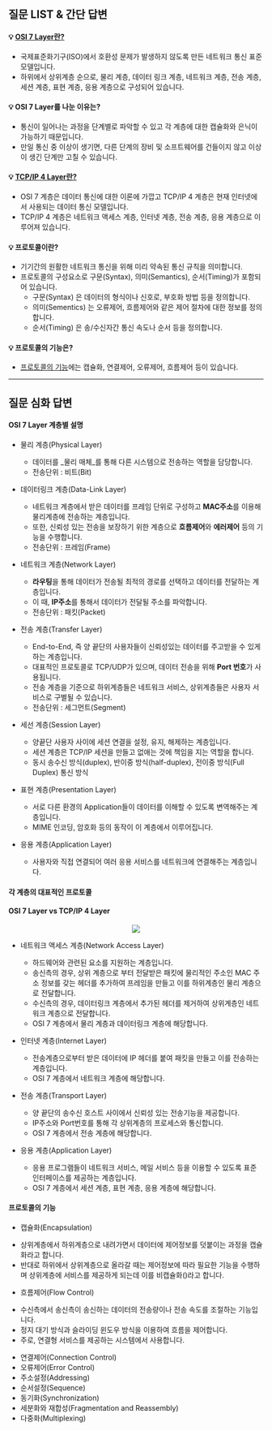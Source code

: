 ## 질문 LIST & 간단 답변

#### 💡 [OSI 7 Layer란?](#osi-7-layer-계층별-설명)
- 국제표준화기구(ISO)에서 호환성 문제가 발생하지 않도록 만든 네트워크 통신 표준 모델입니다.
- 하위에서 상위계층 순으로, 물리 계층, 데이터 링크 계층, 네트워크 계층, 전송 계층, 세션 계층, 표현 계층, 응용 계층으로 구성되어 있습니다.

#### 💡 OSI 7 Layer를 나눈 이유는?
- 통신이 일어나는 과정을 단계별로 파악할 수 있고 각 계층에 대한 캡슐화와 은닉이 가능하기 때문입니다.
- 만일 통신 중 이상이 생기면, 다른 단계의 장비 및 소프트웨어를 건들이지 않고 이상이 생긴 단계만 고칠 수 있습니다. 

#### 💡 [TCP/IP 4 Layer란?](#osi-7-layer-vs-tcpip-4-layer)
- OSI 7 계층은 데이터 통신에 대한 이론에 가깝고 TCP/IP 4 계층은 현재 인터넷에서 사용되는 데이터 통신 모델입니다.
- TCP/IP 4 계층은 네트워크 액세스 계층, 인터넷 계층, 전송 계층, 응용 계층으로 이루어져 있습니다.

#### 💡 프로토콜이란? 
- 기기간의 원활한 네트워크 통신을 위해 미리 약속된 통신 규칙을 의미합니다.
- 프로토콜의 구성요소로 구문(Syntax), 의미(Semantics), 순서(Timing)가 포함되어 있습니다.
  * 구문(Syntax) 은 데이터의 형식이나 신호로, 부호화 방법 등을 정의합니다.
  * 의미(Sementics) 는 오류제어, 흐름제어와 같은 제어 절차에 대한 정보를 정의합니다.
  * 순서(Timing) 은 송/수신자간 통신 속도나 순서 등을 정의합니다.

#### 💡 프로토콜의 기능은? 
- [프로토콜의 기능](#프로토콜의-기능)에는 캡슐화, 연결제어, 오류제어, 흐름제어 등이 있습니다.

<hr>

## 질문 심화 답변

#### OSI 7 Layer 계층별 설명
* 물리 계층(Physical Layer)
  - 데이터를 _물리 매체_를 통해 다른 시스템으로 전송하는 역할을 담당합니다.
  - 전송단위 : 비트(Bit)
  
* 데이터링크 계층(Data-Link Layer)
  - 네트워크 계층에서 받은 데이터를 프레임 단위로 구성하고 **MAC주소**를 이용해 물리계층에 전송하는 계층입니다.
  - 또한, 신뢰성 있는 전송을 보장하기 위한 계층으로 **흐름제어**와 **에러제어** 등의 기능을 수행합니다.
  - 전송단위 : 프레임(Frame)
  
* 네트워크 계층(Network Layer)
  - **라우팅**을 통해 데이터가 전송될 최적의 경로를 선택하고 데이터를 전달하는 계층입니다.
  - 이 때, **IP주소**를 통해서 데이터가 전달될 주소를 파악합니다.
  - 전송단위 : 패킷(Packet)

* 전송 계층(Transfer Layer)
  - End-to-End, 즉 양 끝단의 사용자들이 신뢰성있는 데이터를 주고받을 수 있게 하는 계층입니다.
  - 대표적인 프로토콜로 TCP/UDP가 있으며, 데이터 전송을 위해 **Port 번호**가 사용됩니다.
  - 전송 계층을 기준으로 하위계층들은 네트워크 서비스, 상위계층들은 사용자 서비스로 구별될 수 있습니다.
  - 전송단위 : 세그먼트(Segment)
  
* 세선 계층(Session Layer)
  - 양끝단 사용자 사이에 세션 연결을 설정, 유지, 해제하는 계층입니다.
  - 세션 계층은 TCP/IP 세션을 만들고 없애는 것에 책임을 지는 역할을 합니다.
  - 동시 송수신 방식(duplex), 반이중 방식(half-duplex), 전이중 방식(Full Duplex) 통신 방식

* 표현 계층(Presentation Layer)
  - 서로 다른 환경의 Application들이 데이터를 이해할 수 있도록 변역해주는 계층입니다.
  - MIME 인코딩, 암호화 등의 동작이 이 계층에서 이루어집니다.

* 응용 계층(Application Layer)
  - 사용자와 직접 연결되어 여러 응용 서비스를 네트워크에 연결해주는 계층입니다.

#### 각 계층의 대표적인 프로토콜


#### OSI 7 Layer vs TCP/IP 4 Layer
<p align="center">
  <img src="https://t1.daumcdn.net/cfile/tistory/261CC03358E1B73D32">
</p>

* 네트워크 액세스 계층(Network Access Layer)
  - 하드웨어와 관련된 요소를 지원하는 계층입니다.
  - 송신측의 경우, 상위 계층으로 부터 전달받은 패킷에 물리적인 주소인 MAC 주소 정보를 갖는 헤더를 추가하여 프레임을 만들고 이를 하위계층인 물리 계층으로 전달합니다.
  - 수신측의 경우, 데이터링크 계층에서 추가된 헤더를 제거하여 상위계층인 네트워크 계층으로 전달합니다.
  - OSI 7 계층에서 물리 계층과 데이터링크 계층에 해당합니다. 

* 인터넷 계층(Internet Layer)
  - 전송계층으로부터 받은 데이터에 IP 헤더를 붙여 패킷을 만들고 이를 전송하는 계층입니다. 
  - OSI 7 계층에서 네트워크 계층에 해당합니다.

* 전송 계층(Transport Layer)
  - 양 끝단의 송수신 호스트 사이에서 신뢰성 있는 전송기능을 제공합니다.
  - IP주소와 Port번호를 통해 각 상위계층의 프로세스와 통신합니다.
  - OSI 7 계층에서 전송 계층에 해당합니다.

* 응용 계층(Application Layer) 
  - 응용 프로그램들이 네트워크 서비스, 메일 서비스 등을 이용할 수 있도록 표준 인터페이스를 제공하는 계층입니다.
  - OSI 7 계층에서 세션 계층, 표현 계층, 응용 계층에 해당합니다.

#### 프로토콜의 기능
* 캡슐화(Encapsulation) 
 - 상위계층에서 하위계층으로 내려가면서 데이터에 제어정보를 덧붙이는 과정을 캡슐화라고 합니다. 
 - 반대로 하위에서 상위계층으로 올라갈 때는 제어정보에 따라 필요한 기능을 수행하며 상위계층에 서비스를 제공하게 되는데 이를 비캡슐화()라고 합니다.
 
* 흐름제어(Flow Control)
 - 수신측에서 송신측이 송신하는 데이터의 전송량이나 전송 속도를 조절하는 기능입니다.
 - 정지 대기 방식과 슬라이딩 윈도우 방식을 이용하여 흐름을 제어합니다.
 - 주로, 연결형 서비스를 제공하는 시스템에서 사용합니다.
 
* 연결제어(Connection Control) 
* 오류제어(Error Control)
* 주소설정(Addressing)
* 순서설정(Sequence)
* 동기화(Synchronization)
* 세분화와 재합성(Fragmentation and Reassembly)
* 다중화(Multiplexing)
